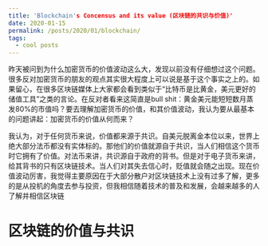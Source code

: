 ```yaml
---
title: 'Blockchain's Concensus and its value (区块链的共识与价值)'
date: 2020-01-15
permalink: /posts/2020/01/blockchain/
tags:
  - cool posts
---
```

昨天被问到为什么加密货币的价值波动这么大，发现以前没有仔细想过这个问题。很多反对加密货币的朋友的观点其实很大程度上可以说是基于这个事实之上的。如果留心，在很多区块链媒体上大家都会看到类似于“比特币是比黄金，美元更好的储值工具”之类的言论。在反对者看来这简直是bull shit：黄金美元能短短数月蒸发80%的市值吗？要去理解加密货币的价值，和其价值波动，我认为要从最基本的问题讲起：加密货币的价值从何而来？

我认为，对于任何货币来说，价值都来源于共识。自美元脱离金本位以来，世界上绝大部分法币都没有实体标的。那他们的价值就源自于共识，当人们相信这个货币时它拥有了价值。对法币来讲，共识源自于政府的背书。但是对于电子货币来讲，给其背书的只有区块链技术。当人们对其失去信心时，贬值就会随之出现。现在价值波动厉害，我觉得主要原因在于大部分散户对区块链技术上没有过多了解，更多的是从投机的角度去参与投资，但我相信随着技术的普及和发展，会越来越多的人了解并相信区块链

区块链的价值与共识
======